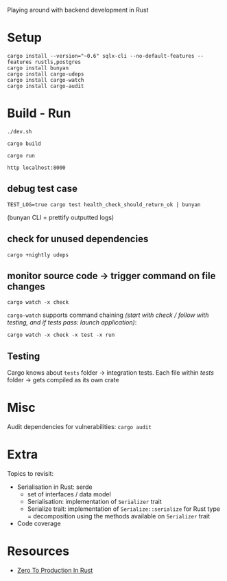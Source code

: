 Playing around with backend development in Rust

# Setup

```
cargo install --version="~0.6" sqlx-cli --no-default-features --features rustls,postgres
cargo install bunyan
cargo install cargo-udeps
cargo install cargo-watch
cargo install cargo-audit
```


# Build - Run

```
./dev.sh

cargo build

cargo run

http localhost:8000

```

## debug test case

```
TEST_LOG=true cargo test health_check_should_return_ok | bunyan
```
(bunyan CLI = prettify outputted logs)

## check for unused dependencies

```
cargo +nightly udeps
```

## monitor source code -> trigger command on file changes

```
cargo watch -x check
```

`cargo-watch` supports command chaining *(start with check / follow with testing, and if tests pass: launch application)*:

```
cargo watch -x check -x test -x run
```

## Testing

Cargo knows about `tests` folder -> integration tests.
Each file within _tests_ folder -> gets compiled as its own crate

# Misc

Audit dependencies for vulnerabilities: `cargo audit`

# Extra

Topics to revisit:

- Serialisation in Rust: serde
  - set of interfaces / data model
  - Serialisation: implementation of `Serializer` trait
  - Serialize trait: implementation of `Serialize::serialize` for Rust type = decomposition using the methods available on `Serializer` trait
- Code coverage

# Resources

- [Zero To Production In Rust](https://www.zero2prod.com/)

